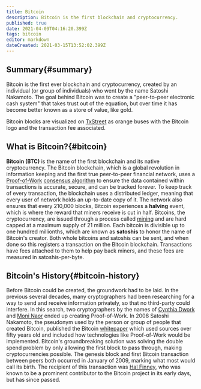 ```yaml
---
title: Bitcoin
description: Bitcoin is the first blockchain and cryptocurrency.
published: true
date: 2021-04-09T04:16:20.399Z
tags: bitcoin
editor: markdown
dateCreated: 2021-03-15T13:52:02.399Z
---
```


## Summary{#summary}

Bitcoin is the first ever blockchain and cryptocurrency, created by an individual (or group of individuals) who went by the name Satoshi Nakamoto. The goal behind Bitcoin was to create a "peer-to-peer electronic cash system" that takes trust out of the equation, but over time it has become better known as a store of value, like gold.

Bitcoin blocks are visualized on [TxStreet](https://www.txstreet.com) as orange buses with the Bitcoin logo and the transaction fee associated.

## What is Bitcoin?{#bitcoin}

**Bitcoin (BTC)** is the name of the first blockchain and its native cryptocurrency. The Bitcoin blockchain, which is a global revolution in information keeping and the first true peer-to-peer financial network, uses a [Proof-of-Work](#proof-of-work) [consensus algorithm](#consensus-algorithm) to ensure the data contained within transactions is accurate, secure, and can be tracked forever. To keep track of every transaction, the blockchain uses a distributed ledger, meaning that every user of network holds an up-to-date copy of it. The network also ensures that every 210,000 blocks, Bitcoin experiences a **halving** event, which is where the reward that miners receive is cut in half. Bitcoins, the cryptocurrency, are issued through a process called [mining](#mining) and are hard capped at a maximum supply of 21 million. Each bitcoin is divisible up to one hundred millionths, which are known as **satoshis** to honor the name of Bitcoin's creator. Both whole bitcoins and satoshis can be sent, and when done so this registers a transaction on the Bitcoin blockchain. Transactions have fees attached to them to help pay back miners, and these fees are measured in satoshis-per-byte. 

## Bitcoin's History{#bitcoin-history}

Before Bitcoin could be created, the groundwork had to be laid. In the previous several decades, many cryptographers had been researching for a way to send and receive information privately, so that no third-party could interfere. In this search, two cryptographers by the names of [Cynthia Dwork](https://en.wikipedia.org/wiki/Cynthia_Dwork) and [Moni Naor](https://en.wikipedia.org/wiki/Moni_Naor) ended up creating Proof-of-Work. In 2008 Satoshi Nakamoto, the pseudonym used by the person or group of people that created Bitcoin, published the Bitcoin [whitepaper](#whitepaper) which used sources over fifty years old and included how technologies like Proof-of-Work would be implemented. Bitcoin's groundbreaking solution was solving the double spend problem by only allowing the first block to pass through, making cryptocurrencies possible. The genesis block and first Bitcoin transaction between peers both occurred in January of 2009, marking what most would call its birth. The recipient of this transaction was [Hal Finney](https://en.wikipedia.org/wiki/Hal_Finney_(computer_scientist)), who was known to be a prominent contributor to the Bitcoin project in its early days, but has since passed.
